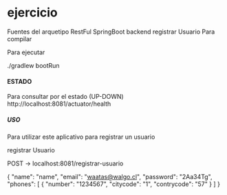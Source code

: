 ejercicio
=========

Fuentes del arquetipo RestFul SpringBoot backend registrar Usuario
Para compilar

Para ejecutar

./gradlew bootRun

#### ESTADO
Para consultar por el estado (UP-DOWN)
http://localhost:8081/actuator/health

##### USO
Para utilizar este aplicativo para registrar un usuario

registrar Usuario

POST -> localhost:8081/registrar-usuario

{
  "name": "name",
  "email": "waatas@walgo.cl",
  "password": "2Aa34Tg",
  "phones": [
    {
      "number": "1234567",
      "citycode": "1",
      "contrycode": "57"
    }
  ]
}




